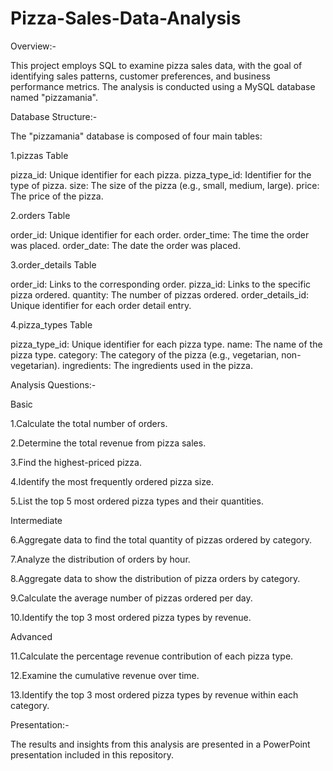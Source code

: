 # Pizza-Sales-Data-Analysis

Overview:-

This project employs SQL to examine pizza sales data, with the goal of identifying sales patterns, customer preferences, and business performance metrics. The analysis is conducted using a MySQL database named "pizzamania".

Database Structure:-

The "pizzamania" database is composed of four main tables:

1.pizzas Table

pizza_id: Unique identifier for each pizza.
pizza_type_id: Identifier for the type of pizza.
size: The size of the pizza (e.g., small, medium, large).
price: The price of the pizza.

2.orders Table

order_id: Unique identifier for each order.
order_time: The time the order was placed.
order_date: The date the order was placed.

3.order_details Table

order_id: Links to the corresponding order.
pizza_id: Links to the specific pizza ordered.
quantity: The number of pizzas ordered.
order_details_id: Unique identifier for each order detail entry.

4.pizza_types Table

pizza_type_id: Unique identifier for each pizza type.
name: The name of the pizza type.
category: The category of the pizza (e.g., vegetarian, non-vegetarian).
ingredients: The ingredients used in the pizza.

Analysis Questions:-

Basic

1.Calculate the total number of orders.

2.Determine the total revenue from pizza sales.

3.Find the highest-priced pizza.

4.Identify the most frequently ordered pizza size.

5.List the top 5 most ordered pizza types and their quantities.

Intermediate

6.Aggregate data to find the total quantity of pizzas ordered by category.

7.Analyze the distribution of orders by hour.

8.Aggregate data to show the distribution of pizza orders by category.

9.Calculate the average number of pizzas ordered per day.

10.Identify the top 3 most ordered pizza types by revenue.

Advanced

11.Calculate the percentage revenue contribution of each pizza type.

12.Examine the cumulative revenue over time.

13.Identify the top 3 most ordered pizza types by revenue within each category.

Presentation:-

The results and insights from this analysis are presented in a PowerPoint presentation included in this repository.


